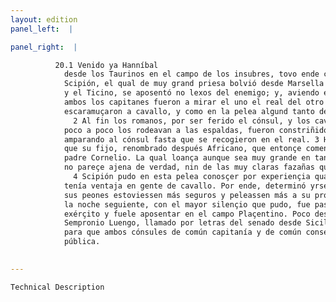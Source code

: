 ```yaml
---
layout: edition
panel_left:  |

panel_right:  |

          20.1 Venido ya Hanníbal
            desde los Taurinos en el campo de los insubres, tovo ende contra sí a Publio Cornelio
            Scipión, el qual de muy grand priesa bolvió desde Marsella en Ytalia y, passado el Pado
            y el Ticino, se aposentó no lexos del enemigo; y, aviendo entre medias pequeño espaçio,
            ambos los capitanes fueron a mirar el uno el real del otro y el otro del otro, y
            escaramuçaron a cavallo, y como en la pelea algund tanto de tiempo pareçieron eguales.
              2 Al fin los romanos, por ser ferido el cónsul, y los cavalleros númidas
            poco a poco los rodeavan a las espaldas, fueron constriñidos retraerse passo a passo
            amparando al cónsul fasta que se recogieron en el real. 3 Hay quien escriva
            que su fijo, renombrado después Africano, que entonçe començava tener barba, conservó al
            padre Cornelio. La qual loança aunque sea muy grande en tan reziente y tierna edad, pero
            no pareçe ajena de verdad, nin de las muy claras fazañas que después puso en obra.
              4 Scipión pudo en esta pelea conosçer por experiençia quánto el enemigo le
            tenía ventaja en gente de cavallo. Por ende, determinó yrse a aquellos logares en que
            sus peones estoviessen más seguros y peleassen más a su provecho. 5 Assí que
            la noche seguiente, con el mayor silençio que pudo, fue passar el Pado con todo el
            exérçito y fuele aposentar en el campo Plaçentino. Poco después llegó ende Tiberio
            Sempronio Luengo, llamado por letras del senado desde Sicilia
            para que ambos cónsules de común capitanía y de común consejo administrassen la cosa
            pública.
        

---
```



    Technical Description
